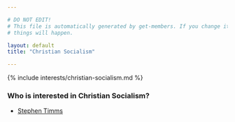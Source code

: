 ```yaml
---

# DO NOT EDIT!
# This file is automatically generated by get-members. If you change it, bad
# things will happen.

layout: default
title: "Christian Socialism"

---
```


{% include interests/christian-socialism.md %}

### Who is interested in Christian Socialism?


* [Stephen Timms](../members/stephen-timms.html)
